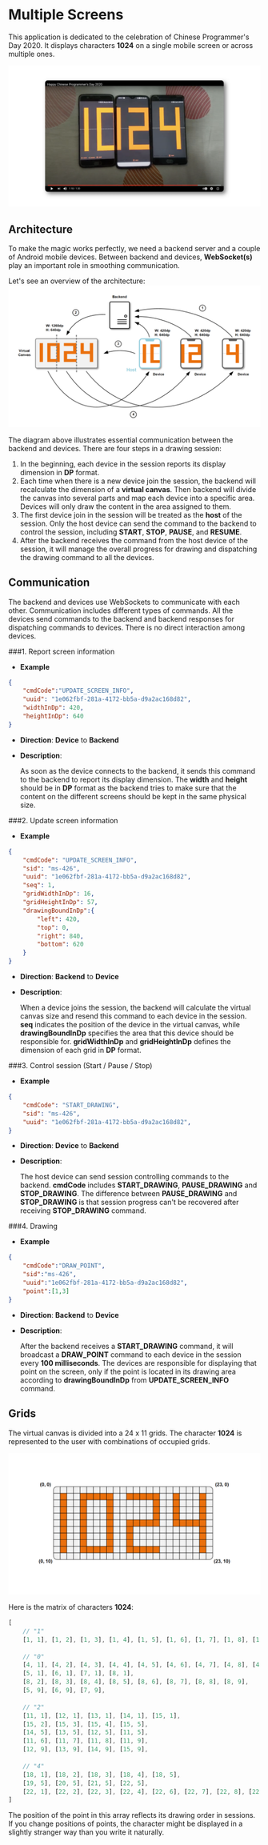 # Multiple Screens

This application is dedicated to the celebration of Chinese Programmer's Day 2020. It displays characters **1024** on a single mobile screen or across multiple ones.

[![Watch the video](.github/video_thumb.png)](https://youtu.be/02Q-W5qEye4)

## Architecture

To make the magic works perfectly, we need a backend server and a couple of Android mobile devices. Between backend and devices, **WebSocket(s)** play an important role in smoothing communication. 

Let's see an overview of the architecture:
![Arch](.github/architecture.png)

The diagram above illustrates essential communication between the backend and devices. There are four steps in a drawing session:

1. In the beginning, each device in the session reports its display dimension in **DP** format.
2. Each time when there is a new device join the session, the backend will recalculate the dimension of a **virtual canvas**. Then backend will divide the canvas into several parts and map each device into a specific area. Devices will only draw the content in the area assigned to them.
3. The first device join in the session will be treated as the **host** of the session. Only the host device can send the command to the backend to control the session, including **START**, **STOP**, **PAUSE**, and **RESUME**. 
4. After the backend receives the command from the host device of the session, it will manage the overall progress for drawing and dispatching the drawing command to all the devices.

## Communication 
The backend and devices use WebSockets to communicate with each other. Communication includes different types of commands. All the devices send commands to the backend and backend responses for dispatching commands to devices. There is no direct interaction among devices.

###1. Report screen information

- **Example**

```json
{ 
	"cmdCode":"UPDATE_SCREEN_INFO",
	"uuid": "1e062fbf-281a-4172-bb5a-d9a2ac168d82", 
	"widthInDp": 420,
	"heightInDp": 640
}
```
- **Direction**: **Device** to **Backend**
- **Description**:
	
	As soon as the device connects to the backend, it sends this command to the backend to report its display dimension. The **width** and **height** should be in **DP** format as the backend tries to make sure that the content on the different screens should be kept in the same physical size.

###2. Update screen information

- **Example**

```json
{
	"cmdCode": "UPDATE_SCREEN_INFO",
	"sid": "ms-426",
	"uuid": "1e062fbf-281a-4172-bb5a-d9a2ac168d82",
	"seq": 1,
	"gridWidthInDp": 16,
	"gridHeightInDp": 57,
	"drawingBoundInDp":{ 
		"left": 420,
		"top": 0,
		"right": 840,
		"bottom": 620
	}
}
```
- **Direction**: **Backend** to **Device**
- **Description**:
	
	When a device joins the session, the backend will calculate the virtual canvas size and resend this command to each device in the session. **seq** indicates the position of the device in the virtual canvas, while **drawingBoundInDp** specifies the area that this device should be responsible for. **gridWidthInDp** and **gridHeightInDp** defines the dimension of each grid in **DP** format.

###3. Control session (Start / Pause / Stop)

- **Example**

```json
{
	"cmdCode": "START_DRAWING",
	"sid": "ms-426",
	"uuid": "1e062fbf-281a-4172-bb5a-d9a2ac168d82",
}
```
- **Direction**: **Device** to **Backend**
- **Description**:
	
	The host device can send session controlling commands to the backend. **cmdCode** includes **START_DRAWING**, **PAUSE_DRAWING** and **STOP_DRAWING**. The difference between **PAUSE_DRAWING** and **STOP_DRAWING** is that session progress can't be recovered after receiving **STOP_DRAWING** command.
	

###4. Drawing

- **Example**

```json
{
	"cmdCode":"DRAW_POINT",
	"sid":"ms-426",
	"uuid":"1e062fbf-281a-4172-bb5a-d9a2ac168d82",
	"point":[1,3]
}
```
- **Direction**: **Backend** to **Device**
- **Description**:
	
	After the backend receives a **START_DRAWING** command, it will broadcast a **DRAW_POINT** command to each device in the session every **100 milliseconds**. The devices are responsible for displaying that point on the screen, only if the point is located in its drawing area according to **drawingBoundInDp** from **UPDATE\_SCREEN\_INFO** command.
	

## Grids
The virtual canvas is divided into a 24 x 11 grids. The character **1024** is represented to the user with combinations of occupied grids. 

![Grids](.github/grids.png)

Here is the matrix of characters **1024**:

```javascript
[
    // "1"
    [1, 1], [1, 2], [1, 3], [1, 4], [1, 5], [1, 6], [1, 7], [1, 8], [1, 9],

    // "0"
    [4, 1], [4, 2], [4, 3], [4, 4], [4, 5], [4, 6], [4, 7], [4, 8], [4, 9], 
    [5, 1], [6, 1], [7, 1], [8, 1],
    [8, 2], [8, 3], [8, 4], [8, 5], [8, 6], [8, 7], [8, 8], [8, 9],
    [5, 9], [6, 9], [7, 9],

    // "2"
    [11, 1], [12, 1], [13, 1], [14, 1], [15, 1],
    [15, 2], [15, 3], [15, 4], [15, 5],
    [14, 5], [13, 5], [12, 5], [11, 5],
    [11, 6], [11, 7], [11, 8], [11, 9],
    [12, 9], [13, 9], [14, 9], [15, 9],

    // "4"
    [18, 1], [18, 2], [18, 3], [18, 4], [18, 5],
    [19, 5], [20, 5], [21, 5], [22, 5],
    [22, 1], [22, 2], [22, 3], [22, 4], [22, 6], [22, 7], [22, 8], [22, 9],
]
```
The position of the point in this array reflects its drawing order in sessions. If you change positions of points, the character might be displayed in a slightly stranger way than you write it naturally.
